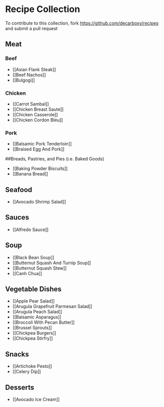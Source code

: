 # Recipe Collection

To contribute to this collection, fork https://github.com/decarboxy/recipes and submit a pull request

## Meat

### Beef

* [[Asian Flank Steak]]
* [[Beef Nachos]]
* [[Bulgogi]]

### Chicken

* [[Carrot Sambal]]
* [[Chicken Breast Saute]]
* [[Chicken Casserole]]
* [[Chicken Cordon Bleu]]

### Pork

* [[Balsamic Pork Tenderloin]]
* [[Braised Egg And Pork]]

##Breads, Pastries, and Pies (i.e. Baked Goods)

* [[Baking Powder Biscuits]]
* [[Banana Bread]]

## Seafood

* [[Avocado Shrimp Salad]]

## Sauces

* [[Alfredo Sauce]]

## Soup

* [[Black Bean Soup]]
* [[Butternut Squash And Turnip Soup]]
* [[Butternut Squash Stew]]
* [[Canh Chua]]

## Vegetable Dishes

* [[Apple Pear Salad]]
* [[Arugula Grapefruit Parmesan Salad]]
* [[Arugula Peach Salad]]
* [[Balsamic Asparagus]]
* [[Broccoli With Pecan Butter]]
* [[Brussel Sprouts]]
* [[Chickpea Burgers]]
* [[Chickpea Stirfry]]

## Snacks

* [[Artichoke Pesto]]
* [[Celery Dip]]

## Desserts

* [[Avocado Ice Cream]]